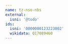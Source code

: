```yaml
---
name: tz-nso-nbs
external:
  isni: '@todo'
ids:
  isni: '0000000123223002'
  wikidata: Q17089460
---
```

